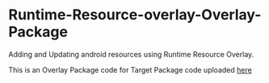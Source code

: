 # Runtime-Resource-overlay-Overlay-Package
Adding and Updating android resources using Runtime Resource Overlay. 

This is an Overlay Package code for Target Package code uploaded [here](https://github.com/pratik98/Runtime-Resource-overlay-Target-Package)
